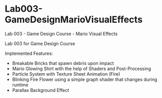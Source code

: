 # Lab003-GameDesignMarioVisualEffects
Lab 003 - Game Design Course - Mario Visual Effects

Lab 003 for Game Design Course

Implemented Features:
- Breakable Bricks that spawn debris upon impact
- Mario Glowing Shirt with the help of Shaders and Post-Processing
- Particle System with Texture Sheet Animation (Fire)
- Blinking Fire Flower using a simple graph shader that changes during runtime
- Parallax Background Effect
